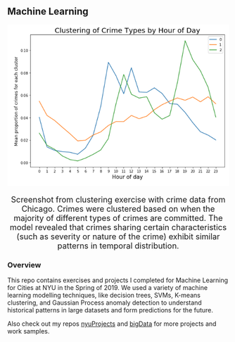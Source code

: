 ## Machine Learning

<p align="center">
  <img src="images/crime.png" width="600">
</p>

<p align="center" style="font-size:18px;">Screenshot from clustering exercise with crime data from Chicago. Crimes were clustered based on when the majority of different types of crimes are committed. The model revealed that crimes sharing certain characteristics (such as severity or nature of the crime) exhibit similar patterns in temporal distribution.</p>


### Overview

This repo contains exercises and projects I completed for Machine Learning for Cities at NYU in the Spring of 2019. We used a variety of machine learning modelling techniques, like decision trees, SVMs, K-means clustering, and Gaussian Process anomaly detection to understand historical patterns in large datasets and form predictions for the future.

Also check out my repos [nyuProjects](https://github.com/seeess1/nyuProjects "nyuProjects") and [bigData](https://github.com/seeess1/bigData "bigData") for more projects and work samples.